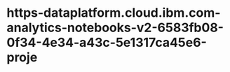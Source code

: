 # https-dataplatform.cloud.ibm.com-analytics-notebooks-v2-6583fb08-0f34-4e34-a43c-5e1317ca45e6-proje